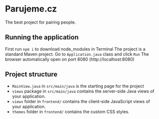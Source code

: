 # Parujeme.cz

The best project for pairing people.

## Running the application

First run `npm i` to download node_modules in Terminal
The project is a standard Maven project.
Go to `Application.java` class and click `Run`
The browser automatically open on port 8080 (http://localhost:8080)

## Project structure

- `MainView.java` in `src/main/java` is the starting page for the project
- `views` package in `src/main/java` contains the server-side Java views of your application.
- `views` folder in `frontend/` contains the client-side JavaScript views of your application.
- `themes` folder in `frontend/` contains the custom CSS styles.

